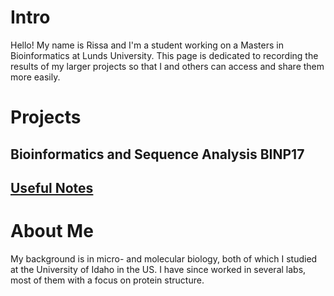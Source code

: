 # Intro 
Hello! My name is Rissa and I'm a student working on a Masters in Bioinformatics at Lunds University. This page is dedicated to recording the results of my larger projects so that I and others can access and share them more easily. 
# Projects

## Bioinformatics and Sequence Analysis BINP17

## <a href="https://ma1124de.github.io/useful-notes/">Useful Notes</a>


# About Me
My background is in micro- and molecular biology, both of which I studied at the University of Idaho in the US. I have since worked in several labs, most of them with a focus on protein structure. 
